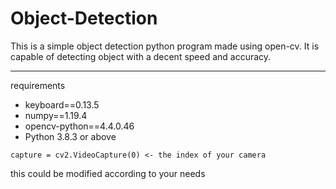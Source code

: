 # Object-Detection

This is a simple object detection python program made using open-cv. It is capable of detecting object with a decent speed and accuracy.

---

requirements

- keyboard==0.13.5
- numpy==1.19.4
- opencv-python==4.4.0.46
- Python 3.8.3 or above


`capture = cv2.VideoCapture(0) <- the index of your camera`

this could be modified according to your needs

